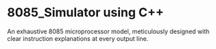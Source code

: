 # 8085_Simulator using C++

An exhaustive 8085 microprocessor model, meticulously designed with clear instruction explanations at every output line.
